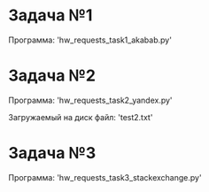 # Задача №1

Программа: 'hw_requests_task1_akabab.py'

# Задача №2

Программа: 'hw_requests_task2_yandex.py'

Загружаемый на диск файл: 'test2.txt'

# Задача №3

Программа: 'hw_requests_task3_stackexchange.py'
